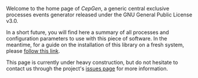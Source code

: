 ---
---

Welcome to the home page of *CepGen*, a generic central exclusive processes events generator released under the GNU General Public License v3.0.

In a short future, you will find here a summary of all processes and configuration parameters to use with this piece of software.
In the meantime, for a guide on the installation of this library on a fresh system, please [follow this link](install).

This page is currently under heavy construction, but do not hesitate to contact us through the project's [issues page](https://github.com/cepgen/cepgen/issues) for more information.


